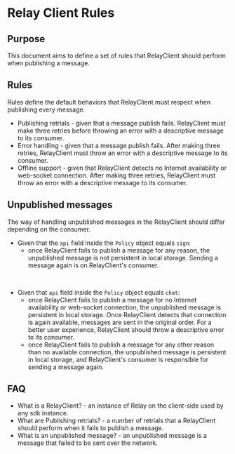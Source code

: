 # Relay Client Rules

## Purpose

This document aims to define a set of rules that RelayClient should perform when publishing a message.

## Rules

Rules define the default behaviors that RelayClient must respect when publishing every message.

* Publishing retrials - given that a message publish fails. RelayClient must make three retries before throwing an error with a descriptive message to its consumer.
* Error handling - given that a message publish fails. After making three retries, RelayClient must throw an error with a descriptive message to its consumer.
* Offline support - given that RelayClient detects no Internet availability or web-socket connection. After making three retries, RelayClient must throw an error with a descriptive message to its consumer.

## Unpublished messages

The way of handling unpublished messages in the RelayClient should differ depending on the consumer.

* Given that the `api` field inside the `Policy` object equals `sign`: 
    * once RelayClient fails to publish a message for any reason, the unpublished message is not persistent in local storage. Sending a message again is on RelayClient's consumer.

<br>

* Given that `api` field inside the `Policy` object equals `chat`:
    * once RelayClient fails to publish a message for no Internet availability or web-socket connection, the unpublished message is persistent in local storage. Once RelayClient detects that connection is again available, messages are sent in the original order. For a better user experience, RelayClient should throw a descriptive error to its consumer.
    * once RelayClient fails to publish a message for any other reason than no available connection, the unpublished message is persistent in local storage, and RelayClient's consumer is responsible for sending a message again.


## FAQ

* What is a RelayClient? - an instance of Relay on the client-side used by any sdk instance.
* What are Publishing retrials? - a number of retrials that a RelayClient should perform when it fails to publish a message.
* What is an unpublished message? - an unpublished message is a message that failed to be sent over the network. 